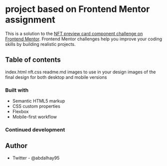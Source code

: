 # project based on Frontend Mentor assignment

This is a solution to the [NFT preview card component challenge on Frontend Mentor](https://www.frontendmentor.io/challenges/nft-preview-card-component-SbdUL_w0U). Frontend Mentor challenges help you improve your coding skills by building realistic projects. 

## Table of contents

index.html
nft.css
readme.md 
images to use in your design
images of the final design for both desktop and mobile versions

### Built with

- Semantic HTML5 markup
- CSS custom properties 
- Flexbox
- Mobile-first workflow

### Continued development




## Author 
- Twitter - @abdalhay95
